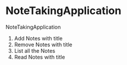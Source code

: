 # NoteTakingApplication
NoteTakingApplication
1) Add Notes with title
2) Remove Notes with title
3) List all the Notes
4) Read Notes with title
